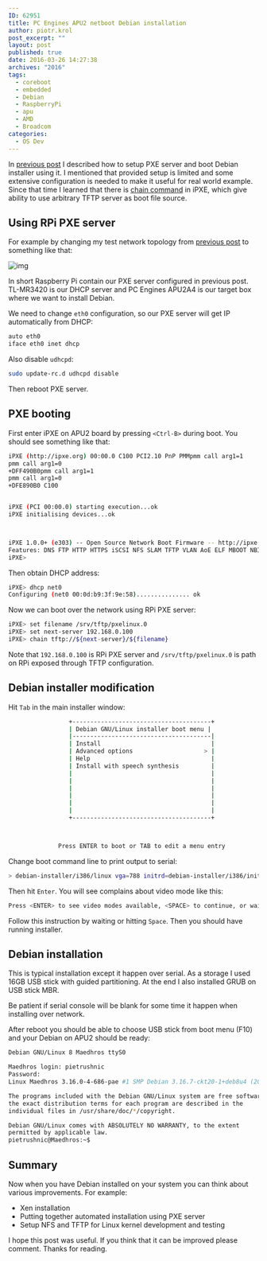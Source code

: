 ```yaml
---
ID: 62951
title: PC Engines APU2 netboot Debian installation
author: piotr.krol
post_excerpt: ""
layout: post
published: true
date: 2016-03-26 14:27:38
archives: "2016"
tags:
  - coreboot
  - embedded
  - Debian
  - RaspberryPi
  - apu
  - AMD
  - Broadcom
categories:
  - OS Dev
---
```


In [previous post](https://blog.3mdeb.com/2016/2016-03-12-pxe-server-with-raspberry-pi-1/)
I described how to setup PXE server and boot Debian installer using it.
I mentioned that provided setup is limited and some extensive configuration
is needed to make it useful for real world example. Since that time I learned
that there is [chain command](http://ipxe.org/cmd/chain) in iPXE, which give
ability to use arbitrary TFTP server as boot file source.

## Using RPi PXE server

For example by changing my test network topology from
[previous post](https://blog.3mdeb.com/2016/2016-03-12-pxe-server-with-raspberry-pi-1/)
to something like that:

![img](/img/pxe_srv_apu2.png)

In short Raspberry Pi contain our PXE server configured in previous post.
TL-MR3420 is our DHCP server and PC Engines APU2A4 is our target box where we
want to install Debian.

We need to change `eth0` configuration, so our PXE server will get IP
automatically from DHCP:

```bash
auto eth0
iface eth0 inet dhcp
```

Also disable `udhcpd`:

```bash
sudo update-rc.d udhcpd disable
```

Then reboot PXE server.

## PXE booting

First enter iPXE on APU2 board by pressing `<Ctrl-B>` during boot. You should
see something like that:

```bash
iPXE (http://ipxe.org) 00:00.0 C100 PCI2.10 PnP PMMpmm call arg1=1
pmm call arg1=0
+DFF490B0pmm call arg1=1
pmm call arg1=0
+DFE890B0 C100


iPXE (PCI 00:00.0) starting execution...ok
iPXE initialising devices...ok



iPXE 1.0.0+ (e303) -- Open Source Network Boot Firmware -- http://ipxe.org
Features: DNS FTP HTTP HTTPS iSCSI NFS SLAM TFTP VLAN AoE ELF MBOOT NBI PXE SDI bzImage COMBOOT Menu PXEXT
iPXE>
```

Then obtain DHCP address:

```bash
iPXE> dhcp net0
Configuring (net0 00:0d:b9:3f:9e:58)............... ok
```

Now we can boot over the network using RPi PXE server:

```bash
iPXE> set filename /srv/tftp/pxelinux.0
iPXE> set next-server 192.168.0.100
iPXE> chain tftp://${next-server}/${filename}
```

Note that `192.168.0.100` is RPi PXE server and `/srv/tftp/pxelinux.0` is path
on RPi exposed through TFTP configuration.

## Debian installer modification

Hit `Tab` in the main installer window:

```bash
                 +---------------------------------------+
                 | Debian GNU/Linux installer boot menu |
                 |---------------------------------------|
                 | Install                               |
                 | Advanced options                    > |
                 | Help                                  |
                 | Install with speech synthesis         |
                 |                                       |
                 |                                       |
                 |                                       |
                 |                                       |
                 |                                       |
                 |                                       |
                 +---------------------------------------+



              Press ENTER to boot or TAB to edit a menu entry
```

Change boot command line to print output to serial:

```bash
> debian-installer/i386/linux vga=788 initrd=debian-installer/i386/initrd.gz --- console=ttyS0,115200 earlyprint=serial,ttyS0,115200
```

Then hit `Enter`. You will see complains about video mode like this:

```bash
Press <ENTER> to see video modes available, <SPACE> to continue, or wait 30 sec
```

Follow this instruction by waiting or hitting `Space`. Then you should have
running installer.

## Debian installation

This is typical installation except it happen over serial. As a storage I used
16GB USB stick with guided partitioning. At the end I also installed GRUB on USB
stick MBR.

Be patient if serial console will be blank for some time it happen when
installing over network.

After reboot you should be able to choose USB stick from boot menu (F10) and
your Debian on APU2 should be ready:

```bash
Debian GNU/Linux 8 Maedhros ttyS0

Maedhros login: pietrushnic
Password:
Linux Maedhros 3.16.0-4-686-pae #1 SMP Debian 3.16.7-ckt20-1+deb8u4 (2016-02-29) i686

The programs included with the Debian GNU/Linux system are free software;
the exact distribution terms for each program are described in the
individual files in /usr/share/doc/*/copyright.

Debian GNU/Linux comes with ABSOLUTELY NO WARRANTY, to the extent
permitted by applicable law.
pietrushnic@Maedhros:~$
```

## Summary

Now when you have Debian installed on your system you can think about various
improvements. For example:

- Xen installation
- Putting together automated installation using PXE server
- Setup NFS and TFTP for Linux kernel development and testing

I hope this post was useful. If you think that it can be improved please
comment. Thanks for reading.
